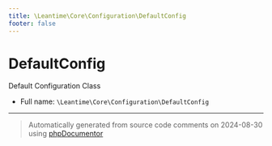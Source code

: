 ```yaml
---
title: \Leantime\Core\Configuration\DefaultConfig
footer: false
---
```


# DefaultConfig

Default Configuration Class



* Full name: `\Leantime\Core\Configuration\DefaultConfig`





---
> Automatically generated from source code comments on 2024-08-30 using [phpDocumentor](http://www.phpdoc.org/)
